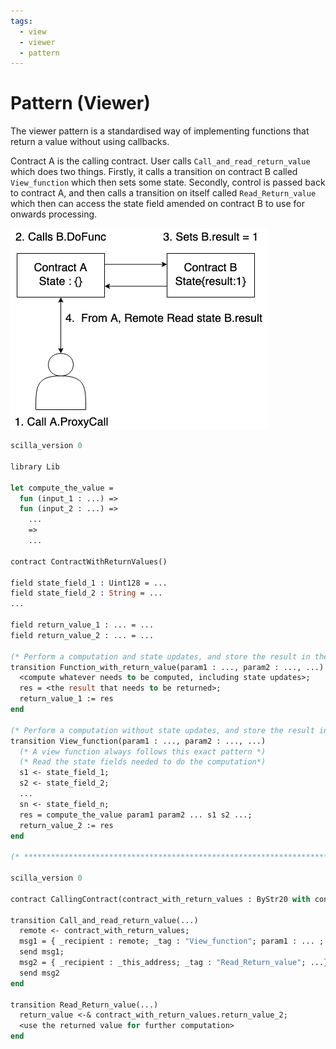 ```yaml
---
tags:
  - view
  - viewer
  - pattern
---
```


# Pattern (Viewer)

The viewer pattern is a standardised way of implementing functions that return a value without using callbacks.

Contract A is the calling contract. User calls ```Call_and_read_return_value``` which does two things. Firstly, it calls a transition on contract B called ```View_function``` which then sets some state. Secondly, control is passed back to contract A, and then calls a transition on itself called ```Read_Return_value``` which then can access the state field amended on contract B to use for onwards processing.

![Docusaurus](/img/recipes/patterns/viewer-diagram.png)

```ocaml
scilla_version 0

library Lib

let compute_the_value =
  fun (input_1 : ...) =>
  fun (input_2 : ...) =>
    ...
    =>
    ...

contract ContractWithReturnValues()

field state_field_1 : Uint128 = ...
field state_field_2 : String = ...
...

field return_value_1 : ... = ...
field return_value_2 : ... = ...

(* Perform a computation and state updates, and store the result in the field return_value_1 for the caller to read *)
transition Function_with_return_value(param1 : ..., param2 : ..., ...)
  <compute whatever needs to be computed, including state updates>;
  res = <the result that needs to be returned>;
  return_value_1 := res
end

(* Perform a computation without state updates, and store the result in the field return_value_2 for the caller to read *)
transition View_function(param1 : ..., param2 : ..., ...)
  (* A view function always follows this exact pattern *)
  (* Read the state fields needed to do the computation*)
  s1 <- state_field_1;
  s2 <- state_field_2;
  ...
  sn <- state_field_n;
  res = compute_the_value param1 param2 ... s1 s2 ...;
  return_value_2 := res
end

(* *********************************************************************************************** *)

scilla_version 0

contract CallingContract(contract_with_return_values : ByStr20 with contract field return_value_2 : ... end)

transition Call_and_read_return_value(...)
  remote <- contract_with_return_values;
  msg1 = { _recipient : remote; _tag : "View_function"; param1 : ... ; param2 : ...; ...};
  send msg1;
  msg2 = { _recipient : _this_address; _tag : "Read_Return_value"; ...};
  send msg2
end

transition Read_Return_value(...)
  return_value <-& contract_with_return_values.return_value_2;
  <use the returned value for further computation>
end
```
